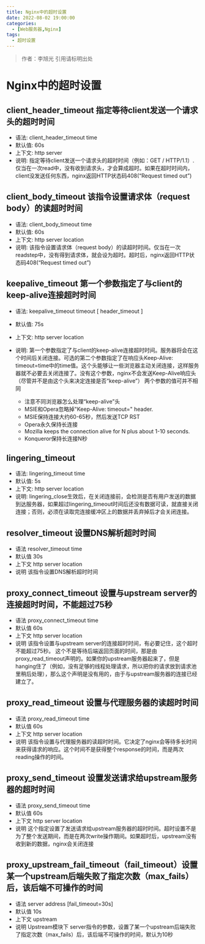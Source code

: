 ```yaml
---
title: Nginx中的超时设置
date: 2022-08-02 19:00:00
categories: 
  - [Web服务器,Nginx]
tags: 
  - 超时设置
---
```


> 作者：李旭光
> 引用请标明出处


# Nginx中的超时设置

## client_header_timeout  指定等待client发送一个请求头的超时时间
- 语法: client_header_timeout time
- 默认值: 60s
- 上下文: http server
- 说明: 指定等待client发送一个请求头的超时时间（例如：GET / HTTP/1.1）.仅当在一次read中，没有收到请求头，才会算成超时。如果在超时时间内，client没发送任何东西，nginx返回HTTP状态码408(“Request timed out”)

## client_body_timeout   该指令设置请求体（request body）的读超时时间
- 语法: client_body_timeout time
- 默认值: 60s
- 上下文: http server location
- 说明: 该指令设置请求体（request body）的读超时时间。仅当在一次readstep中，没有得到请求体，就会设为超时。超时后，nginx返回HTTP状态码408(“Request timed out”)

## keepalive_timeout 第一个参数指定了与client的keep-alive连接超时时间
- 语法: keepalive_timeout timeout [ header_timeout ]
- 默认值: 75s
- 上下文: http server location
- 说明: 第一个参数指定了与client的keep-alive连接超时时间。服务器将会在这个时间后关闭连接。可选的第二个参数指定了在响应头Keep-Alive: timeout=time中的time值。这个头能够让一些浏览器主动关闭连接，这样服务器就不必要去关闭连接了。没有这个参数，nginx不会发送Keep-Alive响应头（尽管并不是由这个头来决定连接是否“keep-alive”）
两个参数的值可并不相同

  - 注意不同浏览器怎么处理“keep-alive”头
  - MSIE和Opera忽略掉"Keep-Alive: timeout=<N>" header.
  - MSIE保持连接大约60-65秒，然后发送TCP RST
  - Opera永久保持长连接
  - Mozilla keeps the connection alive for N plus about 1-10 seconds.
  - Konqueror保持长连接N秒

## lingering_timeout
- 语法: lingering_timeout time
- 默认值: 5s
- 上下文: http server location
- 说明: lingering_close生效后，在关闭连接前，会检测是否有用户发送的数据到达服务器，如果超过lingering_timeout时间后还没有数据可读，就直接关闭连接；否则，必须在读取完连接缓冲区上的数据并丢弃掉后才会关闭连接。

## resolver_timeout 设置DNS解析超时时间
- 语法 resolver_timeout time 
- 默认值 30s
- 上下文 http server location
- 说明 该指令设置DNS解析超时时间

## proxy_connect_timeout 设置与upstream server的连接超时时间，不能超过75秒
- 语法 proxy_connect_timeout time 
- 默认值 60s
- 上下文 http server location
- 说明 该指令设置与upstream server的连接超时时间，有必要记住，这个超时不能超过75秒。
这个不是等待后端返回页面的时间，那是由proxy_read_timeout声明的。如果你的upstream服务器起来了，但是hanging住了（例如，没有足够的线程处理请求，所以把你的请求放到请求池里稍后处理），那么这个声明是没有用的，由于与upstream服务器的连接已经建立了。

## proxy_read_timeout 设置与代理服务器的读超时时间
- 语法 proxy_read_timeout time 
- 默认值 60s
- 上下文 http server location
- 说明 该指令设置与代理服务器的读超时时间。它决定了nginx会等待多长时间来获得请求的响应。这个时间不是获得整个response的时间，而是两次reading操作的时间。

## proxy_send_timeout 设置发送请求给upstream服务器的超时时间
- 语法 proxy_send_timeout time 
- 默认值 60s
- 上下文 http server location
- 说明 这个指定设置了发送请求给upstream服务器的超时时间。超时设置不是为了整个发送期间，而是在两次write操作期间。如果超时后，upstream没有收到新的数据，nginx会关闭连接

## proxy_upstream_fail_timeout（fail_timeout）设置某一个upstream后端失败了指定次数（max_fails）后，该后端不可操作的时间
- 语法 server address [fail_timeout=30s]
- 默认值 10s
- 上下文 upstream
- 说明 Upstream模块下 server指令的参数，设置了某一个upstream后端失败了指定次数（max_fails）后，该后端不可操作的时间，默认为10秒